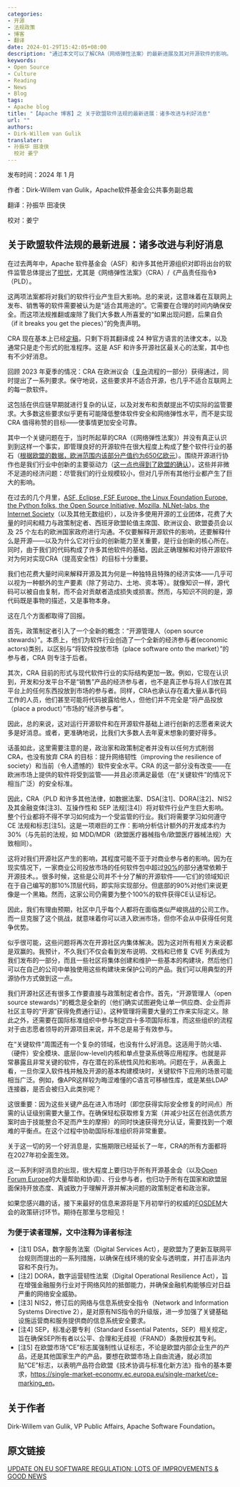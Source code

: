 ```yaml
---
categories:
- 开源
- 法规政策
- 博客
- 翻译
date: 2024-01-29T15:42:05+08:00
description: "通过本文可以了解CRA（网络弹性法案）的最新进展及其对开源软件的影响。"
keywords:
- Open Source
- Culture
- Reading
- News
- Blog
tags:
- Apache blog
title: "【Apache 博客】之 关于欧盟软件法规的最新进展：诸多改进与利好消息"
url: ""
authors:
- Dirk-Willem van Gulik
translater:
- 孙振华 田凌侠 
  校对 姜宁
---
```


发布时间：2024 年 1 月

作者：Dirk-Willem van Gulik，Apache软件基金会公共事务副总裁

翻译：孙振华 田凌侠

校对：姜宁

## 关于欧盟软件法规的最新进展：诸多改进与利好消息

在过去两年中，Apache 软件基金会（ASF）和许多其他开源组织对即将出台的软件监管总体提出了[担忧](https://news.apache.org/foundation/entry/save-open-source-the-impending-tragedy-of-the-cyber-resilience-act)，尤其是《网络弹性法案》（CRA）/《产品责任指令》（PLD）。

这两项法案都将对我们的软件行业产生巨大影响。总的来说，这意味着在互联网上发布、销售等的软件需要被认为是“适合其用途的”。它需要在合理的时间内确保安全。而这项法规推翻或废除了我们大多数人所喜爱的“如果出现问题，后果自负（if it breaks you get the pieces）”的免责声明。

CRA 现在基本上已经[定稿](https://openforumeurope.org/eu-cyber-resilience-act-takes-a-leap-forward/)，只剩下将其翻译成 24 种官方语言的法律文本，以及通常只是走个形式的批准程序。这是 ASF 和许多开源社区最关心的法案，其中也有不少好消息。

回顾 2023 年夏季的情况：CRA 在欧洲议会（[复杂](https://openforumeurope.org/eu-cyber-resilience-act-takes-a-leap-forward/)流程的一部分）获得通过，同时提出了一系列要求。保守地说，这些要求并不适合开源，也几乎不适合互联网上的每一款软件。

这包括在供应链早期就进行复杂的认证，以及对发布和贡献提出不切实际的监管要求。大多数这些要求似乎更有可能降低整体软件安全和网络弹性水平，而不是实现 CRA 值得称赞的目标——使事情更加安全可靠。

其中一个关键问题在于，当时所起草的CRA（《网络弹性法案》）并没有真正认识到到这样一个事实，即管理良好的开源软件在很大程度上构成了整个软件行业的基石（[根据欧盟的数据，欧洲范围内该部分产值约为650亿欧元](https://blog.opensource.org/the-ultimate-list-of-reactions-to-the-cyber-resilience-act/)）。围绕开源进行协作也是我们行业中创新的主要驱动力（[这一点也得到了欧盟的确认](https://commission.europa.eu/about-european-commission/departments-and-executive-agencies/digital-services/open-source-software-strategy_en)）。这些并非微不足道的经济问题：尽管我们的行业规模较小，但对几乎所有其他行业都产生了巨大的影响。

在过去的几个月里，[ASF, Eclipse, FSF Europe, the Linux Foundation Europe, the Python folks, the Open Source Initiative, Mozilla, NLNet-labs, the Internet Society](https://blog.opensource.org/the-ultimate-list-of-reactions-to-the-cyber-resilience-act/)（以及其他无数组织），以及许多使用开源的工业团体，花费了大量的时间和精力与政策制定者、西班牙欧盟轮值主席国、欧洲议会、欧盟委员会以及 25 个左右的欧洲国家政府进行沟通。不仅要解释开源软件的影响，还要解释什么是开源——以及为什么它对行业的创新能力至关重要，是行业创新的核心所在。同时，由于我们的代码构成了许多其他软件的基础，因此正确理解和对待开源软件对为何对实现CRA（提高安全性）的目标十分重要。

我们也花费大量时间来解释开源及其为何是一种独特且特殊的经济实体——几乎可以视为一种额外的生产要素（除了劳动力、土地、资本等）。就像知识一样，源代码可以被自由复制，而不会对贡献者造成损失或损害。然而，与知识不同的是，源代码既是事物的描述，又是事物本身。

这在几个方面都取得了回报。

首先，政策制定者引入了一个全新的概念：“开源管理人（open source stewards）”。本质上，他们为软件行业创造了一个全新的经济参与者(economic actors)类别，以区别与“将软件投放市场（place software onto the market）”的参与者，CRA 则专注于后者。

其次，CRA 目前的形式与现代软件行业的实际结构更加一致。例如，它现在认识到，开发和分发平台不是“销售”产品的经济参与者，也不是真正参与将人们放在其平台上的任何东西投放到市场的参与者。同样，CRA也承认存在着大量从事代码工作的人员，他们甚至可能将代码披露给他人，但他们并不完全是“将产品投放（place a product）”市场的“经济参与者”。

因此，总的来说，这对运行开源软件和在开源软件基础上进行创新的志愿者来说大多是好消息。或者，更准确地说，比我们大多数人去年夏末想象的要好得多。

话虽如此，这里需要注意的是，政治家和政策制定者并没有以任何方式削弱 CRA，也没有放弃 CRA 的目标：提升网络韧性（improving the resilience of society）和当前（令人遗憾的）软件安全水平。CRA 的这一部分没有改变——在欧洲市场上提供的软件将受到监管——并且必须满足最低（在“关键软件”的情况下相当广泛）的安全标准。

因此，CRA（PLD 和许多其他法律，如数据法案、DSA[注1]、DORA[注2]、NIS2及其金融变体[注3]、互操作性和 SEP 法规[注4]）将对软件行业产生巨大影响。整个行业都将不得不学习如何成为一个受监管的行业。我们将需要学习如何遵守 CE 法规和标志[注5]。这是一项艰巨的工作：影响分析估计额外的开发成本约为 30%（与先前的法规，如 MDD/MDR（欧盟医疗器械指令/欧盟医疗器械法规）大致相同）。

这将对我们开源社区产生的影响，其程度可能不亚于对商业参与者的影响。因为在现实情况下，一家商业公司投放市场的任何软件包中超过[90%](https://www.synopsys.com/content/dam/synopsys/sig-assets/reports/rep-ossra-2022.pdf)的部分通常依赖于开源技术。。很多时候，这些是公司并不十分了解的开源软件——它们的领域知识在于自己编写的那10%顶层代码，即实际实现部分。但底部的90%对他们来说更像是一个黑箱。然而，这家公司仍需要为整个100%的软件获得CE认证标记。

因此，我们有理由预期，社区中几乎每个人都将在面临类似严峻挑战的公司工作。而一旦克服了这个挑战，就意味着你可以进入欧洲市场，但你不会从中获得任何竞争优势。

似乎很可能，这些问题将再次在开源社区内集体解决。因为这对所有相关方来说都是双赢的。我预计，不久我们不仅会看到发布说明、文档和已修复 CVE 列表成为我们发布的一部分，而且一些社区将集体创建和维护一些基本的构建块，然后他们可以在自己的公司中单独使用这些构建块来保护公司的产品。我们可以用典型的开源协作方式做到这一点。

我们开源社区还有很多工作要直接与政策制定者合作。首先，“开源管理人（open source stewards）”的概念是全新的（他们确实试图避免让单一供应商、企业而非社区主导的“开源”获得免费通行证）。这种管理将需要大量的工作来实际定义。除此之外，还需要在国际标准组织中参与制定四十多项国际标准，而这些组织的流程对于由志愿者领导的开源项目来说，并不总是易于有效参与。

在“关键软件”周围还有一个复杂的领域，也没有什么好消息。这适用于防火墙、（硬件）安全模块、底层(low-level)内核和单点登录系统等应用程序。也就是非常暴露且非常关键的软件，存在潜在的系统性风险和影响。问题在于，从表面上看，一旦你深入软件栈并触及开源的基本构建模块时，关键软件下应用的场景可能相当广泛。例如，像APR这样较为晦涩难懂的C语言可移植性库，或是某些LDAP连接器，是否会被归入此类别呢？

这很重要：因为这些关键产品在进入市场时（即您获得实际安全修复的时间点）所需的认证级别需要大量工作。在确保轻松获取修复方案（并减少社区在创造优质方案时由于技能整合不足而产生的摩擦）的同时快速获得充分认证，需要找到一个艰难的平衡点。在这个过程中协助国际标准组织将非常重要。

关于这一切的另一个好消息是，实施期限已经延长了一年，CRA的所有方面都将在2027年初全面生效。

这一系列利好消息的出现，很大程度上要归功于所有开源基金会（以及[Open Forum Europe](https://openforumeurope.org/eu-cyber-resilience-act-takes-a-leap-forward/)的大量帮助和协调）、行业参与者，也归功于所有在国家和欧盟层面保持开放态度、真诚致力于理解开源并解决问题的政策制定者和政治家。

如果您感兴趣的话，接下来最好的信息来源将是下月初举行的权威的[FOSDEM](https://fosdem.org/2024/)大会的政策研讨环节。期待在那里与您相见！

### 为便于读者理解，文中注释为译者标注

* [注1] DSA，数字服务法案（Digital Services Act），是欧盟为了更新互联网平台规则而提出的一系列措施，以确保在线环境的安全与透明度，并打击非法内容和不良行为。
* [注2] DORA，数字运营韧性法案（Digital Operational Resilience Act），旨在增强金融服务行业对于网络风险的抵御能力，并确保金融机构能够应对日益严重的网络安全威胁。
* [注3] NIS2，修订后的网络与信息系统安全指令（Network and Information Systems Directive 2），是对原有NIS指令的升级版，进一步加强了关键基础设施运营商和服务提供商的信息系统安全要求。
* [注4] SEP，标准必要专利（Standard Essential Patents，SEP）相关规定，旨在确保SEP所有者以公平、合理和无歧视（FRAND）条款授权其专利。
* [注5] 在欧盟市场“CE”标志属强制性认证标志，不论是欧盟内部企业生产的产品，还是其他国家生产的产品，要想在欧盟市场上自由流通，就必须加贴“CE”标志，以表明产品符合欧盟《技术协调与标准化新方法》指令的基本要求，<https://single-market-economy.ec.europa.eu/single-market/ce-marking_en>。

## 关于作者

Dirk-Willem van Gulik, VP Public Affairs, Apache Software Foundation。

## 原文链接

[UPDATE ON EU SOFTWARE REGULATION: LOTS OF IMPROVEMENTS & GOOD NEWS](https://news.apache.org/foundation/entry/update-on-eu-software-regulation-lots-of-improvements-good-news)
